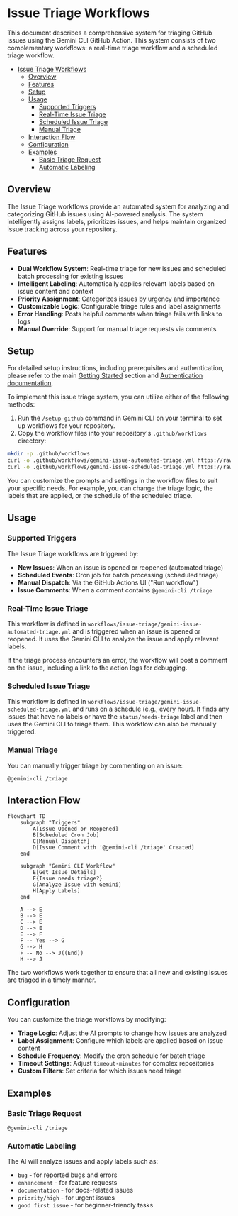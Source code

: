 # Issue Triage Workflows

This document describes a comprehensive system for triaging GitHub issues using the Gemini CLI GitHub Action. This system consists of two complementary workflows: a real-time triage workflow and a scheduled triage workflow.

- [Issue Triage Workflows](#issue-triage-workflows)
  - [Overview](#overview)
  - [Features](#features)
  - [Setup](#setup)
  - [Usage](#usage)
    - [Supported Triggers](#supported-triggers)
    - [Real-Time Issue Triage](#real-time-issue-triage)
    - [Scheduled Issue Triage](#scheduled-issue-triage)
    - [Manual Triage](#manual-triage)
  - [Interaction Flow](#interaction-flow)
  - [Configuration](#configuration)
  - [Examples](#examples)
    - [Basic Triage Request](#basic-triage-request)
    - [Automatic Labeling](#automatic-labeling)

## Overview

The Issue Triage workflows provide an automated system for analyzing and categorizing GitHub issues using AI-powered analysis. The system intelligently assigns labels, prioritizes issues, and helps maintain organized issue tracking across your repository.

## Features

- **Dual Workflow System**: Real-time triage for new issues and scheduled batch processing for existing issues
- **Intelligent Labeling**: Automatically applies relevant labels based on issue content and context
- **Priority Assignment**: Categorizes issues by urgency and importance
- **Customizable Logic**: Configurable triage rules and label assignments
- **Error Handling**: Posts helpful comments when triage fails with links to logs
- **Manual Override**: Support for manual triage requests via comments


## Setup

For detailed setup instructions, including prerequisites and authentication, please refer to the main [Getting Started](../../README.md#quick-start) section and [Authentication documentation](../../../docs/authentication.md).

To implement this issue triage system, you can utilize either of the following methods:
1. Run the `/setup-github` command in Gemini CLI on your terminal to set up workflows for your repository.
2. Copy the workflow files into your repository's `.github/workflows` directory:

```bash
mkdir -p .github/workflows
curl -o .github/workflows/gemini-issue-automated-triage.yml https://raw.githubusercontent.com/google-github-actions/run-gemini-cli/main/examples/workflows/issue-triage/gemini-issue-automated-triage.yml
curl -o .github/workflows/gemini-issue-scheduled-triage.yml https://raw.githubusercontent.com/google-github-actions/run-gemini-cli/main/examples/workflows/issue-triage/gemini-issue-scheduled-triage.yml
```

You can customize the prompts and settings in the workflow files to suit your specific needs. For example, you can change the triage logic, the labels that are applied, or the schedule of the scheduled triage.

## Usage

### Supported Triggers

The Issue Triage workflows are triggered by:

- **New Issues**: When an issue is opened or reopened (automated triage)
- **Scheduled Events**: Cron job for batch processing (scheduled triage)
- **Manual Dispatch**: Via the GitHub Actions UI ("Run workflow")
- **Issue Comments**: When a comment contains `@gemini-cli /triage`

### Real-Time Issue Triage

This workflow is defined in `workflows/issue-triage/gemini-issue-automated-triage.yml` and is triggered when an issue is opened or reopened. It uses the Gemini CLI to analyze the issue and apply relevant labels.

If the triage process encounters an error, the workflow will post a comment on the issue, including a link to the action logs for debugging.

### Scheduled Issue Triage

This workflow is defined in `workflows/issue-triage/gemini-issue-scheduled-triage.yml` and runs on a schedule (e.g., every hour). It finds any issues that have no labels or have the `status/needs-triage` label and then uses the Gemini CLI to triage them. This workflow can also be manually triggered.

### Manual Triage

You can manually trigger triage by commenting on an issue:

```
@gemini-cli /triage
```

## Interaction Flow

```mermaid
flowchart TD
    subgraph "Triggers"
        A[Issue Opened or Reopened]
        B[Scheduled Cron Job]
        C[Manual Dispatch]
        D[Issue Comment with '@gemini-cli /triage' Created]
    end

    subgraph "Gemini CLI Workflow"
        E[Get Issue Details]
        F{Issue needs triage?}
        G[Analyze Issue with Gemini]
        H[Apply Labels]
    end

    A --> E
    B --> E
    C --> E
    D --> E
    E --> F
    F -- Yes --> G
    G --> H
    F -- No --> J((End))
    H --> J
```

The two workflows work together to ensure that all new and existing issues are triaged in a timely manner.

## Configuration

You can customize the triage workflows by modifying:

- **Triage Logic**: Adjust the AI prompts to change how issues are analyzed
- **Label Assignment**: Configure which labels are applied based on issue content
- **Schedule Frequency**: Modify the cron schedule for batch triage
- **Timeout Settings**: Adjust `timeout-minutes` for complex repositories
- **Custom Filters**: Set criteria for which issues need triage

## Examples

### Basic Triage Request
```
@gemini-cli /triage
```

### Automatic Labeling
The AI will analyze issues and apply labels such as:
- `bug` - for reported bugs and errors
- `enhancement` - for feature requests
- `documentation` - for docs-related issues
- `priority/high` - for urgent issues
- `good first issue` - for beginner-friendly tasks

